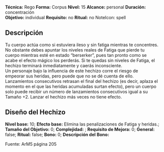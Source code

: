 
**Técnica:** Rego
**Forma:** Corpus
**Nivel:** 15
**Alcance:** personal 
**Duración:** concentración  
**Objetivo:** individual
**Requisito:** no
**Ritual:** no
NoteIcon: spell




## Descripción 
<p>Tu cuerpo actúa como si estuviera ileso y sin fatiga mientras te concentres. No obstante debes apuntar los niveles reales de Fatiga que pierde tu cuerpo mientras esté en estado “berserker”, pues tan pronto como se acabe el efecto mágico los perderás. Si te quedas sin niveles de Fatiga, el hechizo terminará inmediatamente y caerás inconsciente.<br>Un personaje bajo la influencia de este hechizo corre el riesgo de empeorar sus heridas, pero puede que no se dé cuenta de ello.<br>Lanzamientos consecutivos retrasan el final del hechizo (es decir, aplaza el momento en el que las heridas acumuladas surtan efecto), pero un cuerpo solo puede recibir un número de lanzamientos consecutivos igual a su Tamaño +2. Lanzar el hechizo más veces no tiene efecto.</p>

## Diseño del Hechizo 

**Nivel base:** 10; **Efecto base:** Elimina las penalizaciones de Fatiga y heridas.;  **Tamaño del **Objetivo:**** 0; **Complejidad:** ; **Requisito de Mejora:** 0; **General:** false; **Ritual:** false; **Bono:** 0; **Descripción del** **Bono:** 

Fuente: ArM5 página 205